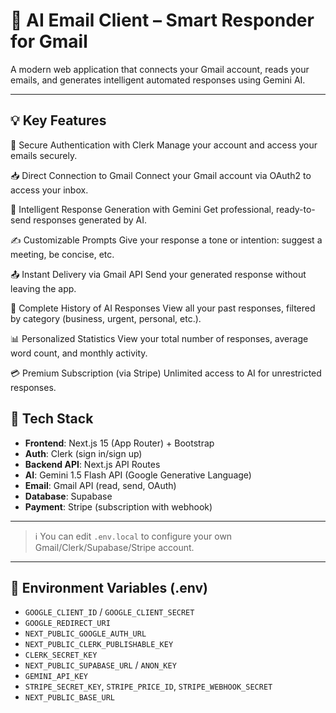 
# 📧 AI Email Client – ​​Smart Responder for Gmail

A modern web application that connects your Gmail account, reads your emails, and generates intelligent automated responses using Gemini AI.

---

## 💡 Key Features
🔐 Secure Authentication with Clerk
Manage your account and access your emails securely.

📥 Direct Connection to Gmail
Connect your Gmail account via OAuth2 to access your inbox.

🤖 Intelligent Response Generation with Gemini
Get professional, ready-to-send responses generated by AI.

✍️ Customizable Prompts
Give your response a tone or intention: suggest a meeting, be concise, etc.

📤 Instant Delivery via Gmail API
Send your generated response without leaving the app.

🧠 Complete History of AI Responses
View all your past responses, filtered by category (business, urgent, personal, etc.).

📊 Personalized Statistics
View your total number of responses, average word count, and monthly activity.

💳 Premium Subscription (via Stripe)
Unlimited access to AI for unrestricted responses.

## 🧰 Tech Stack

- **Frontend**: Next.js 15 (App Router) + Bootstrap
- **Auth**: Clerk (sign in/sign up)
- **Backend API**: Next.js API Routes
- **AI**: Gemini 1.5 Flash API (Google Generative Language)
- **Email**: Gmail API (read, send, OAuth)
- **Database**: Supabase
- **Payment**: Stripe (subscription with webhook)
---

> ℹ️ You can edit `.env.local` to configure your own Gmail/Clerk/Supabase/Stripe account.

---

## 🔑 Environment Variables (.env)

- `GOOGLE_CLIENT_ID` / `GOOGLE_CLIENT_SECRET`
- `GOOGLE_REDIRECT_URI`
- `NEXT_PUBLIC_GOOGLE_AUTH_URL`
- `NEXT_PUBLIC_CLERK_PUBLISHABLE_KEY`
- `CLERK_SECRET_KEY`
- `NEXT_PUBLIC_SUPABASE_URL` / `ANON_KEY`
- `GEMINI_API_KEY`
- `STRIPE_SECRET_KEY`, `STRIPE_PRICE_ID`, `STRIPE_WEBHOOK_SECRET`
- `NEXT_PUBLIC_BASE_URL`







